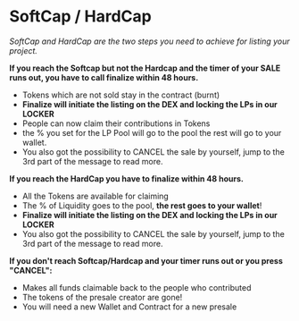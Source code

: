 # SoftCap / HardCap

_SoftCap and HardCap are the two steps you need to achieve for listing your project._

**If you reach the Softcap but not the Hardcap and the timer of your SALE runs out, you have to call finalize within 48 hours.**

* ️Tokens which are not sold stay in the contract \(burnt\)
* **Finalize will initiate the listing on the DEX and locking the LPs in our LOCKER**
* ️People can now claim their contributions in Tokens
* ️the % you set for the LP Pool will go to the pool the rest will go to your wallet.
* ️You also got the possibility to CANCEL the sale by yourself, jump to the 3rd part of the message to read more.

**If you reach the HardCap you have to finalize within 48 hours.**

* All the Tokens are available for claiming 
* The % of Liquidity goes to the pool, **the rest goes to your wallet**! 
* **Finalize will initiate the listing on the DEX and locking the LPs in our LOCKER**
* You also got the possibility to CANCEL the sale by yourself, jump to the 3rd part of the message to read more.

**If you don't reach Softcap/Hardcap and your timer runs out or you press "CANCEL":**

* Makes all funds claimable back to the people who contributed 
* The tokens of the presale creator are gone! 
* You will need a new Wallet and Contract for a new presale

